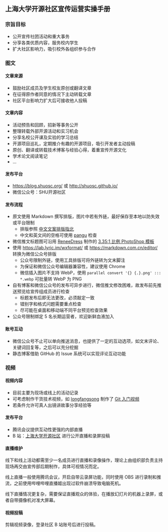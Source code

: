 ## 上海大学开源社区宣传运营实操手册

### 宗旨目标

- 公开宣传社团活动和重大事务
- 分享各类优质内容，服务校内学生
- 扩大社区影响力，吸引校外各组织参与合作

### 图文

#### 文章来源

- 鼓励社区成员及学生校友原创或翻译文章
- 在征得原作者同意的情况下主动转载文章
- 社区平台影响力扩大后可接收他人投稿

#### 文章内容

- 活动预告和回顾，招新等事务公开
- 整理转载外部开源活动和实习机会
- 分享名校公开课及实验的学习总结
- 开源项目巡礼，定期推介有趣的开源项目，吸引开发者主动投稿
- 原创、翻译或转载技术博客与经验心得，着重宣传开源文化
- 学术论文阅读笔记
- ...

#### 发布平台

- https://blog.shuosc.org/ 或 http://shuosc.github.io/
- 微信公众号：SHU开源社区

#### 发布流程

- 原文使用 Markdown 撰写排版，图片中若有外链，最好保存至本地以防失效或平台限制
  - 排版参照 [中文文案排版指北](https://github.com/sparanoid/chinese-copywriting-guidelines)
  - 中文和英文间的空格可使用 [pangu](https://github.com/vinta/pangu.js) 检查
- 微信推文标题图可沿用 [ReneeDress](https://github.com/ReneeDress) 制作的 [3.35:1 比例 PhotoShop 模板](https://drive.google.com/file/d/1L2IrTevIfwZ0Wh3ppt2tq6RhqTb4kopy/view?usp=sharing)
- 使用 https://lab.lyric.im/wxformat/ 或 https://markdown.com.cn/editor/ 转换为微信公众号排版
  - 公众号限制外链，使用工具排版可将外链转为文末脚注
  - 为保证和微信公众号编辑器兼容性，建议使用 Chrome
  - 微信插入图片不支持 WebP，使用 `parallel convert '{} {.}.png' ::: *.webp` 可批量转 WebP 为 PNG
- 自有博客和微信公众号的发布可异步进行，微信推文修改困难，故发布前先推送预览给宣传组成员进行检查
  - 标题发布后即无法更改，必须敲定一致
  - 错别字和格式问题需要重点检查
  - 尽可能在桌面和移动端不同平台预览检查效果
- 公众号限制绑定 5 名长期运营者，欢迎新鲜血液加入

#### 账号互动

- 微信公众号不止可以单向推送消息，也提供了一定的互动选项，如文末评论、关键词回复等，之后可以充分挖掘
- 静态博客借助 GitHub 的 Issue 系统可以实现评论互动功能

### 视频

#### 视频内容

- 目前主要为现场或线上的活动记录
- 可考虑制作干货技术视频，如 [longfangsong](https://github.com/longfangsong) 制作了 [Git 入门视频](https://www.bilibili.com/video/BV1pT4y1A7MG)
- 若条件允许可真人出镜讲故事分享经验等

#### 发布平台

- 腾讯会议提供互动性更强的内部直播
- B 站：[上海大学开源社区](https://space.bilibili.com/260088) 进行公开直播和录屏投稿

#### 直播维护

线下和线上活动都需至少一名成员进行直播和录像操作，理论上由组织部负责主持现场再交由宣传部后期制作，具体可视情况而定。

线上直播一般使用腾讯会议，开启自带云录屏功能，同时使用 OBS 进行录制和推流，之前使用哔哩哔哩直播姬出现过软件崩溃导致电脑死机。

线下直播情况更复杂，需要保证直播观众的体验，在播放幻灯片的机器上录屏，或者自带摄像机对准大屏幕。

#### 视频投稿

剪辑视频录像，登录社区 B 站账号后进行投稿。
